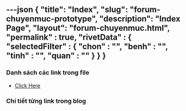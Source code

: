 ---json
{
    "title": "Index",
    "slug": "forum-chuyenmuc-prototype",
    "description": "Index Page",
    "layout": "forum-chuyenmuc.html",
    "permalink" : true,
    "rivetData" : {
      "selectedFilter" : {
        "chon" : "",
        "benh" : "",
        "tinh" : "",
        "quan" : ""
      }
    }
}
---

### Danh sách các link trong file
- [Click Here](/blog-list.html)

### Chi tiết từng link trong blog
